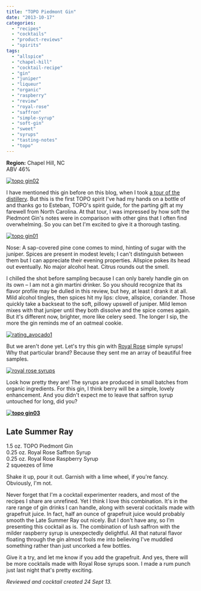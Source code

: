 ```yaml
---
title: "TOPO Piedmont Gin"
date: "2013-10-17"
categories: 
  - "recipes"
  - "cocktails"
  - "product-reviews"
  - "spirits"
tags: 
  - "allspice"
  - "chapel-hill"
  - "cocktail-recipe"
  - "gin"
  - "juniper"
  - "liqueur"
  - "organic"
  - "raspberry"
  - "review"
  - "royal-rose"
  - "saffron"
  - "simple-syrup"
  - "soft-gin"
  - "sweet"
  - "syrups"
  - "tasting-notes"
  - "topo"
---
```


**Region:** Chapel Hill, NC\
ABV 46%

[![topo gin02](http://s3.amazonaws.com/thegourmez-wpmedia/2013/10/topo-gin02.jpg)](http://www.thegourmez.com/2013/10/topo-piedmont-gin/topo-gin02/)

I have mentioned this gin before on this blog, when I took [a tour of the distillery](http://www.thegourmez.com/2013/06/bloggers-night-at-topo-distillery/). But this is the first TOPO spirit I've had my hands on a bottle of and thanks go to Esteban, TOPO's spirit guide, for the parting gift at my farewell from North Carolina. At that tour, I was impressed by how soft the Piedmont Gin's notes were in comparison with other gins that I often find overwhelming. So you can bet I'm excited to give it a thorough tasting.

[![topo gin01](http://s3.amazonaws.com/thegourmez-wpmedia/2013/10/topo-gin01.jpg)](http://www.thegourmez.com/2013/10/topo-piedmont-gin/topo-gin01/)

Nose: A sap-covered pine cone comes to mind, hinting of sugar with the juniper. Spices are present in modest levels; I can't distinguish between them but I can appreciate their evening properties. Allspice pokes its head out eventually. No major alcohol heat. Citrus rounds out the smell.

I chilled the shot before sampling because I can only barely handle gin on its own – I am not a gin martini drinker. So you should recognize that its flavor profile may be dulled in this review, but hey, at least I drank it at all. Mild alcohol tingles, then spices hit my lips: clove, allspice, coriander. Those quickly take a backseat to the soft, pillowy upswell of juniper. Mild lemon mixes with that juniper until they both dissolve and the spice comes again. But it's different now, brighter, more like celery seed. The longer I sip, the more the gin reminds me of an oatmeal cookie.

[![rating_avocado1](http://s3.amazonaws.com/thegourmez-wpmedia/2009/02/rating_avocado1.gif)](http://www.thegourmez.com/2009/02/restaurant-review-nanas-durham/rating_avocado1/)

But we aren't done yet. Let's try this gin with [Royal Rose](http://www.royalrosesyrups.com/) simple syrups! Why that particular brand? Because they sent me an array of beautiful free samples.

[![royal rose syrups](http://s3.amazonaws.com/thegourmez-wpmedia/2013/10/royal-rose-syrups.jpg)](http://www.thegourmez.com/2013/10/topo-piedmont-gin/royal-rose-syrups/)

Look how pretty they are! The syrups are produced in small batches from organic ingredients. For this gin, I think berry will be a simple, lovely enhancement. And you didn't expect me to leave that saffron syrup untouched for long, did you?

**[![topo gin03](http://s3.amazonaws.com/thegourmez-wpmedia/2013/10/topo-gin03.jpg)](http://www.thegourmez.com/2013/10/topo-piedmont-gin/topo-gin03/)**

## Late Summer Ray

1.5 oz. TOPO Piedmont Gin\
0.25 oz. Royal Rose Saffron Syrup\
0.25 oz. Royal Rose Raspberry Syrup\
2 squeezes of lime

Shake it up, pour it out. Garnish with a lime wheel, if you're fancy. Obviously, I'm not.

Never forget that I'm a cocktail experimenter readers, and most of the recipes I share are unrefined. Yet I think I love this combination. It's in the rare range of gin drinks I can handle, along with several cocktails made with grapefruit juice. In fact, half an ounce of grapefruit juice would probably smooth the Late Summer Ray out nicely. But I don't have any, so I'm presenting this cocktail as is. The combination of lush saffron with the milder raspberry syrup is unexpectedly delightful. All that natural flavor floating through the gin almost fools me into believing I've muddled something rather than just uncorked a few bottles. 

Give it a try, and let me know if you add the grapefruit. And yes, there will be more cocktails made with Royal Rose syrups soon. I made a rum punch just last night that's pretty exciting.

_Reviewed and cocktail created 24 Sept 13._
